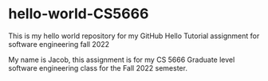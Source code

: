 # hello-world-CS5666
This is my hello world repository for my GitHub Hello Tutorial assignment for software engineering fall 2022

My name is Jacob, this assignment is for my CS 5666 Graduate level software engineering class for the Fall 2022 semester.
